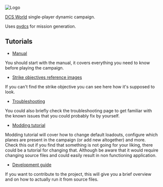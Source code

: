 ![Logo](https://i.imgur.com/c2k18E1.png)

[DCS World](https://www.digitalcombatsimulator.com/en/products/world/) single-player dynamic campaign. 

Uses [pydcs](http://github.com/pydcs/dcs) for mission generation.

## Tutorials
* [Manual](https://github.com/shdwp/dcs_liberation/wiki/Manual)

You should start with the manual, it covers everything you need to know before playing the campaign.

* [Strike objectives reference images](https://imgur.com/a/vCSHa9f)

If you can't find the strike objective you can see here how it's supposed to look.

* [Troubleshooting](https://github.com/shdwp/dcs_liberation/wiki/Troubleshooting)

You could also briefly check the troubleshooting page to get familiar with the known issues that you could probably fix by yourself.

* [Modding tutorial](https://github.com/shdwp/dcs_liberation/wiki/Modding-tutorial)

Modding tutorial will cover how to change default loadouts, configure which planes are present in the campaign (or add new altogether) and more. Check this out if you find that something is not going for your liking, there could be a tutorial for changing that. Although be aware that it would require changing source files and could easily result in non functioning application.

* [Development guide](https://github.com/shdwp/dcs_liberation/wiki/Development-guide)

If you want to contribute to the project, this will give you a brief overview and on how to actually run it from source files.
